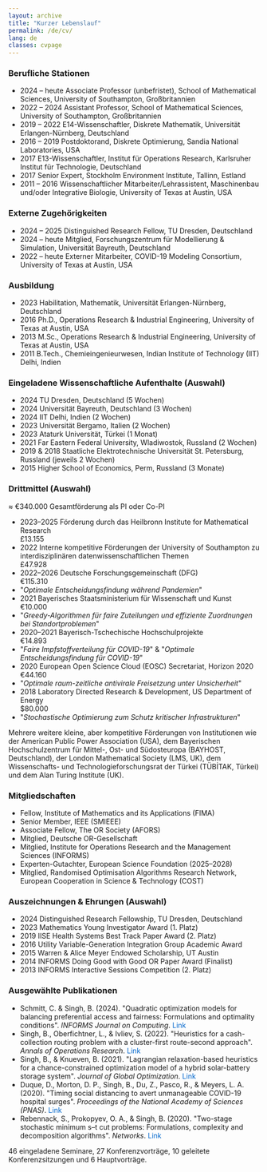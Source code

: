 ```yaml
---
layout: archive
title: "Kurzer Lebenslauf"
permalink: /de/cv/
lang: de
classes: cvpage
---
```


<style>
/* Mobile-only fix for CV year column (desktop unaffected) */
@media (max-width: 768px) {
  #cvmobile ul li {
    position: relative;
    padding-left: 7.5em;   /* left gutter for the year */
    margin-bottom: 0.5em;
  }
  #cvmobile .year {
    position: absolute;
    left: 0;
    top: 0;
    width: 7em;            /* keep years aligned; adjust if needed */
    display: inline-block;
    white-space: nowrap;   /* prevents splitting the year range */
  }
  /* Optional: nicer wrapping on narrow screens */
  #cvmobile {
    line-height: 1.45;
    overflow-wrap: anywhere;
    word-break: break-word;
    hyphens: auto;
  }
}
</style>



### Berufliche Stationen

<div id="cvmobile" class="compact-list">
<ul>
  <li><span class="year">2024 – heute</span> Associate Professor (unbefristet), School of Mathematical Sciences, University of Southampton, Großbritannien</li>
  <li><span class="year">2022 – 2024</span> Assistant Professor, School of Mathematical Sciences, University of Southampton, Großbritannien</li>
  <li><span class="year">2019 – 2022</span> E14-Wissenschaftler, Diskrete Mathematik, Universität Erlangen-Nürnberg, Deutschland</li>
  <li><span class="year">2016 – 2019</span> Postdoktorand, Diskrete Optimierung, Sandia National Laboratories, USA</li>
  <li><span class="year">2017</span> E13-Wissenschaftler, Institut für Operations Research, Karlsruher Institut für Technologie, Deutschland</li>
  <li><span class="year">2017</span> Senior Expert, Stockholm Environment Institute, Tallinn, Estland</li>
  <li><span class="year">2011 – 2016</span> Wissenschaftlicher Mitarbeiter/Lehrassistent, Maschinenbau und/oder Integrative Biologie, University of Texas at Austin, USA</li>
</ul>
</div>

### Externe Zugehörigkeiten

<div id="cvmobile" class="compact-list">
<ul>
  <li><span class="year">2024 – 2025</span> Distinguished Research Fellow, TU Dresden, Deutschland</li>
  <li><span class="year">2024 – heute</span> Mitglied, Forschungszentrum für Modellierung & Simulation, Universität Bayreuth, Deutschland</li>
  <li><span class="year">2022 – heute</span> Externer Mitarbeiter, COVID-19 Modeling Consortium, University of Texas at Austin, USA</li>
</ul>
</div>

### Ausbildung
<div id="cvmobile" class="compact-list">
<ul>
  <li><span class="year">2023</span> Habilitation, Mathematik, Universität Erlangen-Nürnberg, Deutschland</li>
  <li><span class="year">2016</span> Ph.D., Operations Research & Industrial Engineering, University of Texas at Austin, USA</li>
  <li><span class="year">2013</span> M.Sc., Operations Research & Industrial Engineering, University of Texas at Austin, USA</li>
  <li><span class="year">2011</span> B.Tech., Chemieingenieurwesen, Indian Institute of Technology (IIT) Delhi, Indien</li>
</ul>
</div>

### Eingeladene Wissenschaftliche Aufenthalte (Auswahl)
<div id="cvmobile" class="compact-list">
<ul>
  <li><span class="year">2024</span> TU Dresden, Deutschland (5 Wochen)</li>
  <li><span class="year">2024</span> Universität Bayreuth, Deutschland (3 Wochen)</li>
  <li><span class="year">2024</span> IIT Delhi, Indien (2 Wochen)</li>
  <li><span class="year">2023</span> Universität Bergamo, Italien (2 Wochen)</li>
  <li><span class="year">2023</span> Ataturk Universität, Türkei (1 Monat)</li>
  <li><span class="year">2021</span> Far Eastern Federal University, Wladiwostok, Russland (2 Wochen)</li>
  <li><span class="year">2019 & 2018</span> Staatliche Elektrotechnische Universität St. Petersburg, Russland (jeweils 2 Wochen)</li>
  <li><span class="year">2015</span> Higher School of Economics, Perm, Russland (3 Monate)</li>
</ul>
</div>

### Drittmittel (Auswahl)
≈ €340.000 Gesamtförderung als PI oder Co-PI
<div id="cvmobile" class="compact-list">
<ul>
  <li class="grant-item">
    <div class="grant-left"><span class="year">2023–2025</span> Förderung durch das Heilbronn Institute for Mathematical Research</div>
    <div class="grant-right">£13.155</div>
  </li>

  <li class="grant-item">
    <div class="grant-left"><span class="year">2022</span> Interne kompetitive Förderungen der University of Southampton zu interdisziplinären datenwissenschaftlichen Themen</div>
    <div class="grant-right">£47.928</div>
  </li>

  <li class="grant-item">
    <div class="grant-left"><span class="year">2022–2026</span> Deutsche Forschungsgemeinschaft (DFG)</div>
    <div class="grant-right">€115.310</div>
  </li>
  <li class="grant-item">
    <div class="grant-left"><span class="year"></span> "<em>Optimale Entscheidungsfindung während Pandemien</em>"</div>
  </li>

  <li class="grant-item">
    <div class="grant-left"><span class="year">2021</span> Bayerisches Staatsministerium für Wissenschaft und Kunst</div>
    <div class="grant-right">€10.000</div>
  </li>
  <li class="grant-item">
    <div class="grant-left"><span class="year"></span> "<em>Greedy-Algorithmen für faire Zuteilungen und effiziente Zuordnungen bei Standortproblemen</em>"</div>
  </li>

  <li class="grant-item">
    <div class="grant-left"><span class="year">2020–2021</span> Bayerisch-Tschechische Hochschulprojekte</div>
    <div class="grant-right">€14.893</div>
  </li>
  <li class="grant-item">
    <div class="grant-left"><span class="year"></span> "<em>Faire Impfstoffverteilung für COVID-19</em>" & "<em>Optimale Entscheidungsfindung für COVID-19</em>"</div>
  </li>

  <li class="grant-item">
    <div class="grant-left"><span class="year">2020</span> European Open Science Cloud (EOSC) Secretariat, Horizon 2020</div>
    <div class="grant-right">€44.160</div>
  </li>
  <li class="grant-item">
    <div class="grant-left"><span class="year"></span> "<em>Optimale raum-zeitliche antivirale Freisetzung unter Unsicherheit</em>"</div>
  </li>

  <li class="grant-item">
    <div class="grant-left"><span class="year">2018</span> Laboratory Directed Research & Development, US Department of Energy</div>
    <div class="grant-right">$80.000</div>
  </li>
  <li class="grant-item">
    <div class="grant-left"><span class="year"></span> "<em>Stochastische Optimierung zum Schutz kritischer Infrastrukturen</em>"</div>
  </li>
</ul>
</div>

Mehrere weitere kleine, aber kompetitive Förderungen von Institutionen wie der American Public Power Association (USA), dem Bayerischen Hochschulzentrum für Mittel-, Ost- und Südosteuropa (BAYHOST, Deutschland), der London Mathematical Society (LMS, UK), dem Wissenschafts- und Technologieforschungsrat der Türkei (TÜBİTAK, Türkei) und dem Alan Turing Institute (UK).

### Mitgliedschaften
<div class="compact-list">
<ul>
  <li>Fellow, Institute of Mathematics and its Applications (FIMA)</li>
  <li>Senior Member, IEEE (SMIEEE)</li>
  <li>Associate Fellow, The OR Society (AFORS)</li>
  <li>Mitglied, Deutsche OR-Gesellschaft</li>
  <li>Mitglied, Institute for Operations Research and the Management Sciences (INFORMS)</li>
  <li>Experten-Gutachter, European Science Foundation (2025–2028)</li>
  <li>Mitglied, Randomised Optimisation Algorithms Research Network, European Cooperation in Science & Technology (COST)</li>
</ul>
</div>

### Auszeichnungen & Ehrungen (Auswahl)
<div id="cvmobile" class="compact-list">
<ul>
  <li><span class="year">2024</span> Distinguished Research Fellowship, TU Dresden, Deutschland</li>
  <li><span class="year">2023</span> Mathematics Young Investigator Award (1. Platz)</li>
  <li><span class="year">2019</span> IISE Health Systems Best Track Paper Award (2. Platz)</li>
  <li><span class="year">2016</span> Utility Variable-Generation Integration Group Academic Award</li>
  <li><span class="year">2015</span> Warren & Alice Meyer Endowed Scholarship, UT Austin</li>
  <li><span class="year">2014</span> INFORMS Doing Good with Good OR Paper Award (Finalist)</li>
  <li><span class="year">2013</span> INFORMS Interactive Sessions Competition (2. Platz)</li>
</ul>
</div>

### Ausgewählte Publikationen

<div class="compact-list square-bullets">
<ul>
  <li>Schmitt, C. & Singh, B. (2024). "Quadratic optimization models for balancing preferential access and fairness: Formulations and optimality conditions". <i>INFORMS Journal on Computing</i>. <a href="https://pubsonline.informs.org/doi/10.1287/ijoc.2022.0308" style="color: #0066cc; text-decoration: none;">Link</a></li>
  <li>Singh, B., Oberfichtner, L., & Ivliev, S. (2022). "Heuristics for a cash-collection routing problem with a cluster-first route-second approach". <i>Annals of Operations Research</i>. <a href="https://link.springer.com/article/10.1007/s10479-022-04883-1" style="color: #0066cc; text-decoration: none;">Link</a></li>
  <li>Singh, B., & Knueven, B. (2021). "Lagrangian relaxation-based heuristics for a chance-constrained optimization model of a hybrid solar-battery storage system". <i>Journal of Global Optimization</i>. <a href="https://link.springer.com/article/10.1007/s10898-021-01041-y" style="color: #0066cc; text-decoration: none;">Link</a></li>
  <li>Duque, D., Morton, D. P., Singh, B., Du, Z., Pasco, R., & Meyers, L. A. (2020). "Timing social distancing to avert unmanageable COVID-19 hospital surges". <i>Proceedings of the National Academy of Sciences (PNAS)</i>. <a href="https://www.pnas.org/doi/10.1073/pnas.2009033117" style="color: #0066cc; text-decoration: none;">Link</a></li>
  <li>Rebennack, S., Prokopyev, O. A., & Singh, B. (2020). "Two-stage stochastic minimum s–t cut problems: Formulations, complexity and decomposition algorithms". <i>Networks</i>. <a href="https://onlinelibrary.wiley.com/doi/full/10.1002/net.21922" style="color: #0066cc; text-decoration: none;">Link</a></li>
</ul>
</div>

46 eingeladene Seminare, 27 Konferenzvorträge, 10 geleitete Konferenzsitzungen und 6 Hauptvorträge.